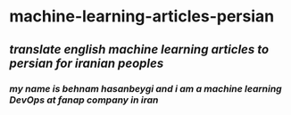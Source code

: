 # machine-learning-articles-persian


## *translate english machine learning articles to persian for iranian peoples*
### ***my name is behnam hasanbeygi and i am a machine learning DevOps at fanap company in iran***
